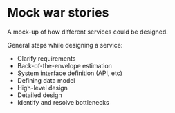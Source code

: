 # Mock war stories
A mock-up of how different services could be designed.  

General steps while designing a service:
- Clarify requirements
- Back-of-the-envelope estimation
- System interface definition (API, etc)
- Defining data model
- High-level design
- Detailed design
- Identify and resolve bottlenecks
